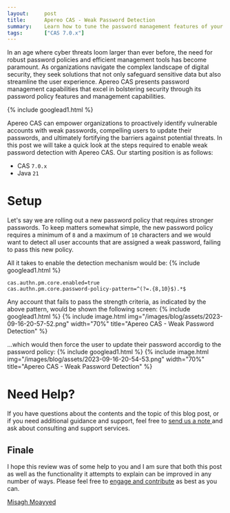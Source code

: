 ```yaml
---
layout:     post
title:      Apereo CAS - Weak Password Detection
summary:    Learn how to tune the password management features of your Apereo CAS deployment to detect and catch weak passwords that fail the strength criteria of your password policy.
tags:       ["CAS 7.0.x"]
---
```


In an age where cyber threats loom larger than ever before, the need for robust password policies and efficient management tools has become paramount. As organizations navigate the complex landscape of digital security, they seek solutions that not only safeguard sensitive data but also streamline the user experience. Apereo CAS presents password management capabilities that excel in bolstering security through its password policy features and management capabilities.

{% include googlead1.html  %}

Apereo CAS can empower organizations to proactively identify vulnerable accounts with weak passwords, compelling users to update their passwords, and ultimately fortifying the barriers against potential threats. In this post we will take a quick look at the steps required to enable weak password detection with Apereo CAS. Our starting position is as follows:

- CAS `7.0.x`
- Java `21`

# Setup

Let's say we are rolling out a new password policy that requires stronger passwords. To keep matters somewhat simple, the new password policy requires a minimum of `8` and a maximum of `10` characters and we would want to detect all user accounts that are assigned a weak password, failing to pass this new policy. 

All it takes to enable the detection mechanism would be:
{% include googlead1.html  %}
```properties
cas.authn.pm.core.enabled=true
cas.authn.pm.core.password-policy-pattern=^(?=.{8,10}$).*$
```

Any account that fails to pass the strength criteria, as indicated by the above pattern, would be shown the following screen:
{% include googlead1.html  %}
{% include image.html img="/images/blog/assets/2023-09-16-20-57-52.png" width="70%" title="Apereo CAS - Weak Password Detection" %}

...which would then force the user to update their password accordig to the password policy:
{% include googlead1.html  %}
{% include image.html img="/images/blog/assets/2023-09-16-20-54-53.png" width="70%" title="Apereo CAS - Weak Password Detection" %}

# Need Help?

If you have questions about the contents and the topic of this blog post, or if you need additional guidance and support, feel free to [send us a note ](/#contact-section-header) and ask about consulting and support services.

## Finale

I hope this review was of some help to you and I am sure that both this post as well as the functionality it attempts to explain can be improved in any number of ways. Please feel free to [engage and contribute](https://apereo.github.io/cas/developer/Contributor-Guidelines.html) as best as you can.

[Misagh Moayyed](https://fawnoos.com)
